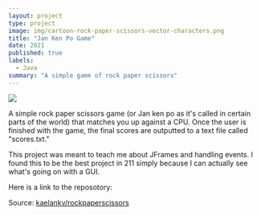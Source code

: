 ```yaml
---
layout: project
type: project
image: img/cartoon-rock-paper-scissors-vector-characters.png
title: "Jan Ken Po Game"
date: 2021
published: true
labels:
  - Java
summary: "A simple game of rock paper scissors"
---
```


<img class="img-fluid" src="../img/vacay/vacay-home-page.png">

A simple rock paper scissors game (or Jan ken po as it's called in certain parts of the world) that matches you up against a CPU. Once the user is finished with the game, the final scores are outputted to a text file called "scores.txt."

This project was meant to teach me about JFrames and handling events. I found this to be the best project in 211 simply because I can actually see what's going on with a GUI.

Here is a link to the reposotory:

Source: <a href="(https://github.com/kaelankv/rockpaperscissors)">kaelankv/rockpaperscissors</a>
